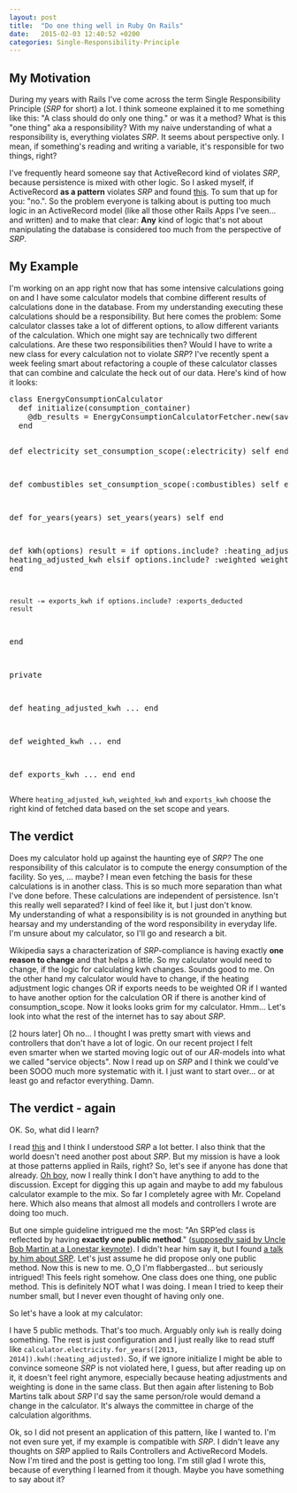 ```yaml
---
layout: post
title:  "Do one thing well in Ruby On Rails"
date:   2015-02-03 12:40:52 +0200
categories: Single-Responsibility-Principle
---
```


<h2>My Motivation</h2>
During my years with Rails I've come across the term Single Responsibility Principle (<em>SRP</em> for short) a lot. I think someone explained it to me something like this: "A class should do only one thing." or was it a method? What is this "one thing" aka a responsibility? With my naive understanding of what a responsibility is, everything violates <em>SRP</em>. It seems about perspective only. I mean, if something's reading and writing a variable, it's responsible for two things, right?

I've frequently heard someone say that ActiveRecord kind of violates <em>SRP</em>, because persistence is mixed with other logic. So I asked myself, if ActiveRecord <strong>as a pattern</strong> violates <em>SRP</em> and found <a href="http://programmers.stackexchange.com/questions/228672/doesn-t-active-record-violate-srp-and-ocp" target="_blank">this</a>. To sum that up for you: "no.". So the problem everyone is talking about is putting too much logic in an ActiveRecord model (like all those other Rails Apps I've seen... and written) and to make that clear: <strong>Any</strong> kind of logic that's not about manipulating the database is considered too much from the perspective of <em>SRP</em>.
<h2>My Example</h2>
I'm working on an app right now that has some intensive calculations going on and I have some calculator models that combine different results of calculations done in the database. From my understanding executing these calculations should be a responsibility. But here comes the problem: Some calculator classes take a lot of different options, to allow different variants of the calculation. Which one might say are technically two different calculations. Are these two responsibilities then? Would I have to write a new class for every calculation not to violate <em>SRP</em>? I've recently spent a week feeling smart about refactoring a couple of these calculator classes that can combine and calculate the heck out of our data. Here's kind of how it looks:
<pre>class EnergyConsumptionCalculator
  def initialize(consumption_container)
    @db_results = EnergyConsumptionCalculatorFetcher.new(saving_container)
  end

  def electricity
    set_consumption_scope(:electricity)
    self
  end

  def combustibles
    set_consumption_scope(:combustibles)
    self
  end

  def for_years(years)
    set_years(years)
    self
  end

  def kWh(options)
    result = if options.include? :heating_adjusted
      heating_adjusted_kwh
    elsif options.include? :weighted
      weighted_kwh
    end

    result -= exports_kwh if options.include? :exports_deducted
    result
  end

  private

  def heating_adjusted_kwh
    ...
  end

  def weighted_kwh
    ...
  end

  def exports_kwh
    ...
  end
end
</pre>
Where <code>heating_adjusted_kwh</code>, <code>weighted_kwh</code> and <code>exports_kwh</code> choose the right kind of fetched data based on the set scope and years.
<h2>The verdict</h2>
Does my calculator hold up against the haunting eye of <em>SRP?</em> The one responsibility of this calculator is to compute the energy consumption of the facility. So yes, ... maybe? I mean even fetching the basis for these calculations is in another class. This is so much more separation than what I've done before. These calculations are independent of persistence. Isn't this really well separated? I kind of feel like it, but I just don't know. My understanding of what a responsibility is is not grounded in anything but hearsay and my understanding of the word responsibility in everyday life. I'm unsure about my calculator, so I'll go and research a bit.

Wikipedia says a characterization of <em>SRP</em>-compliance is having exactly <strong>one reason to change</strong> and that helps a little. So my calculator would need to change, if the logic for calculating kwh changes. Sounds good to me. On the other hand my calculator would have to change, if the heating adjustment logic changes OR if exports needs to be weighted OR if I wanted to have another option for the calculation OR if there is another kind of consumption_scope. Now it looks looks grim for my calculator. Hmm... Let's look into what the rest of the internet has to say about <em>SRP</em>.

[2 hours later] Oh no... I thought I was pretty smart with views and controllers that don't have a lot of logic. On our recent project I felt even smarter when we started moving logic out of our <em>AR</em>-models into what we called "service objects". Now I read up on <em>SRP</em> and I think we could've been SOOO much more systematic with it. I just want to start over... or at least go and refactor everything. Damn.
<h2>The verdict - again</h2>
OK. So, what did I learn?

I read <a href="http://code.tutsplus.com/tutorials/solid-part-1-the-single-responsibility-principle--net-36074" target="_blank">this</a> and I think I understood <em>SRP</em> a lot better. I also think that the world doesn't need another post about <em>SRP</em>. But my mission is have a look at those patterns applied in Rails, right? So, let's see if anyone has done that already. <a href="http://naildrivin5.com/blog/2012/06/10/single-responsibility-principle-and-rails.html" target="_blank">Oh boy</a>, now I really think I don't have anything to add to the discussion. Except for digging this up again and maybe to add my fabulous calculator example to the mix. So far I completely agree with Mr. Copeland here. Which also means that almost all models and controllers I wrote are doing too much.

But one simple guideline intrigued me the most: "An SRP’ed class is reflected by having <strong>exactly one public method</strong>." (<a href="http://nicksda.apotomo.de/2014/05/rails-misapprehensions-single-responsibility-principle/" target="_blank">supposedly said by Uncle Bob Martin at a Lonestar keynote</a>). I didn't hear him say it, but I found <a title="Robert Martin on SRP" href="https://www.youtube.com/watch?v=Gt0M_OHKhQE" target="_blank">a talk by him about SRP</a>. Let's just assume he did propose only one public method. Now this is new to me. O_O I'm flabbergasted... but seriously intrigued! This feels right somehow. One class does one thing, one public method. This is definitely NOT what I was doing. I mean I tried to keep their number small, but I never even thought of having only one.

So let's have a look at my calculator:

I have 5 public methods. That's too much. Arguably only <code>kwh</code> is really doing something. The rest is just configuration and I just really like to read stuff like <code>calculator.electricity.for_years([2013, 2014]).kwh(:heating_adjusted)</code>.
So, if we ignore initialize I might be able to convince someone <em>SRP</em> is not violated here, I guess, but after reading up on it, it doesn't feel right anymore, especially because heating adjustments and weighting is done in the same class. But then again after listening to Bob Martins talk about <em>SRP</em> I'd say the same person/role would demand a change in the calculator. It's always the committee in charge of the calculation algorithms.

Ok, so I did not present an application of this pattern, like I wanted to. I'm not even sure yet, if my example is compatible with <em>SRP</em>. I didn't leave any thoughts on <em>SRP</em> applied to Rails Controllers and ActiveRecord Models. Now I'm tired and the post is getting too long. I'm still glad I wrote this, because of everything I learned from it though. Maybe you have something to say about it?
